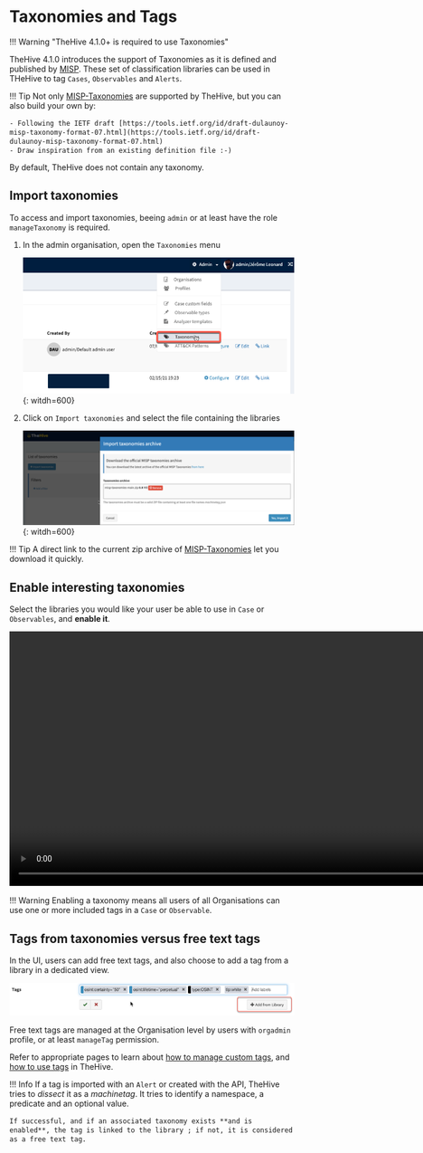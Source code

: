 # Taxonomies and Tags

!!! Warning "TheHive 4.1.0+ is required to use Taxonomies"


TheHive 4.1.0 introduces the support of Taxonomies as it is defined and published by [MISP](https://github.com/MISP/misp-taxonomies). These set of classification libraries can be used in THeHive to tag `Cases`, `Observables` and `Alerts`. 

!!! Tip
    Not only [MISP-Taxonomies](https://github.com/MISP/misp-taxonomies) are supported by TheHive, but you can also build your own by:
    
    - Following the IETF draft [https://tools.ietf.org/id/draft-dulaunoy-misp-taxonomy-format-07.html](https://tools.ietf.org/id/draft-dulaunoy-misp-taxonomy-format-07.html)
    - Draw inspiration from an existing definition file :-)


By default, TheHive does not contain any taxonomy. 



## Import taxonomies

To access and import taxonomies, beeing `admin` or at least have the role `manageTaxonomy` is required.

1. In the admin organisation, open the `Taxonomies` menu

    ![](./images/menu-admin-taxonomies.png){: witdh=600}

2. Click on `Import taxonomies` and select the file containing the libraries
 
    ![](./images/admin-import-taxonomies.png){: witdh=600}


!!! Tip
    A direct link to the current zip archive of [MISP-Taxonomies](https://github.com/MISP/misp-taxonomies) let you download it quickly.

## Enable interesting taxonomies

Select the libraries you would like your user be able to use in `Case` or `Observables`, and **enable it**.

<video height="450" autoplay controls muted>
    <source src="/thehive/user-guides/administration/images/admin-taxonomy-details.mp4" type="video/mp4">
Your browser does not support the video tag.
</video>

!!! Warning
    Enabling a taxonomy means all users of all Organisations can use one or more included tags in a `Case` or `Observable`.


## Tags from taxonomies versus free text tags 

In the UI, users can add free text tags, and also choose to add a tag from a library in a dedicated view. 

![](./images/case-update-tags.png)

Free text tags are managed at the Organisation level by users with `orgadmin` profile, or at least `manageTag` permission.

Refer to appropriate pages to learn about [how to manage custom tags](../organisation-managers/custom-tags.md), and [how to use tags](../analysts/create-case.md) in TheHive.

!!! Info
    If a tag is imported with an `Alert` or created with the API, TheHive tries to _dissect_ it as a _machinetag_. It tries to identify a namespace, a predicate and an optional value. 
    
    If successful, and if an associated taxonomy exists **and is enabled**, the tag is linked to the library ; if not, it is considered as a free text tag.